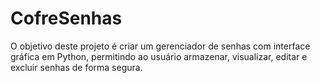 # CofreSenhas
O objetivo deste projeto é criar um gerenciador de senhas com interface gráfica em Python, permitindo ao usuário armazenar, visualizar, editar e excluir senhas de forma segura.
